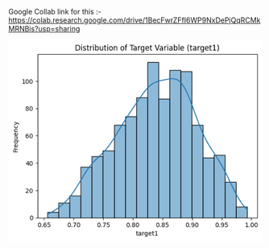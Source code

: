 Google Collab link for this :-https://colab.research.google.com/drive/1BecFwrZFfI6WP9NxDePjQqRCMkMRNBis?usp=sharing

![Image description](https://github.com/AnMaster15/LE_prediction/blob/main/Target1.png)
